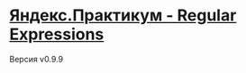 # [Яндекс.Практикум - Regular Expressions](https://yfears.github.io/Project-10/ "Сайт по проектной работе (RegExp)")
Версия v0.9.9